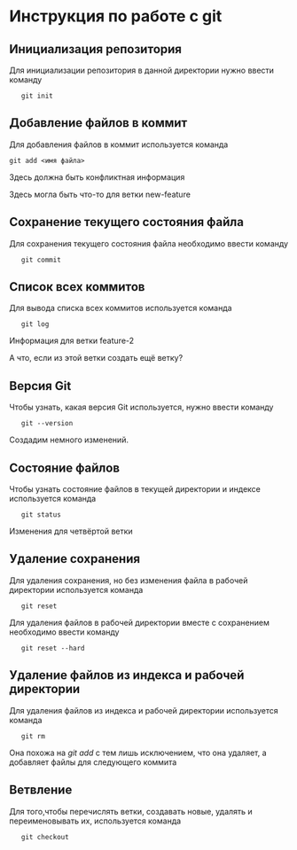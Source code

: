 # Инструкция по работе с git

## Инициализация репозитория

Для инициализации репозитория в данной директории нужно ввести команду

```
   git init
```

## Добавление файлов в коммит

Для добавления файлов в коммит используется команда

```
git add <имя файла>
```
Здесь должна быть конфликтная информация

Здесь могла быть что-то для ветки new-feature

## Сохранение текущего состояния файла

Для сохранения текущего состояния файла необходимо ввести команду
```
   git commit
```
## Список всех коммитов

Для вывода списка всех коммитов используется команда
```
   git log
```
Информация для ветки feature-2

А что, если из этой ветки создать ещё ветку?

## Версия Git

Чтобы узнать, какая версия Git используется, нужно ввести команду 
```
   git --version
```

Создадим немного изменений.

## Состояние файлов 

Чтобы узнать состояние файлов в текущей директории и индексе используется команда
```
   git status
```
 Изменения для четвёртой ветки
 
## Удаление сохранения

Для удаления сохранения, но без изменения файла в рабочей директории используется команда
```
   git reset
```

Для удаления файлов в рабочей директории вместе с сохранением необходимо ввести команду

```
   git reset --hard
```

## Удаление файлов из индекса и рабочей директории

Для удаления файлов из индекса и рабочей директории используется команда

```
   git rm
```

Она похожа на *git add* с тем лишь исключением, что она удаляет, а добавляет файлы для следующего коммита

## Ветвление

Для того,чтобы перечислять ветки, создавать новые, удалять и переименовывать их, используется команда

```
   git checkout
```






